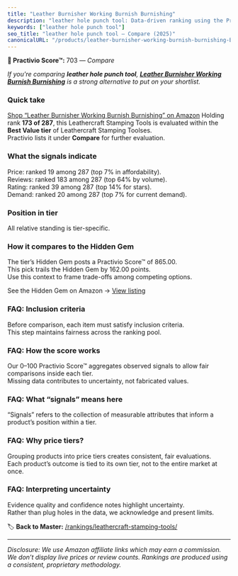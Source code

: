 ```yaml
---
title: "Leather Burnisher Working Burnish Burnishing"
description: "leather hole punch tool: Data-driven ranking using the Practivio Score™. Positioned by quality, value, demand, findability, momentum."
keywords: ["leather hole punch tool"]
seo_title: "leather hole punch tool — Compare (2025)"
canonicalURL: "/products/leather-burnisher-working-burnish-burnishing-B0D6Y4WFB3/"
---
```


**🛒 Practivio Score™:** 703 — _Compare_


*If you're comparing **leather hole punch tool**, **[Leather Burnisher Working Burnish Burnishing](https://www.amazon.com/dp/B0D6Y4WFB3?tag=practivio-20)** is a strong alternative to put on your shortlist.*
### Quick take
[Shop “Leather Burnisher Working Burnish Burnishing” on Amazon](https://www.amazon.com/dp/B0D6Y4WFB3?tag=practivio-20)
Holding rank **173 of 287**, this Leathercraft Stamping Tools is evaluated within the **Best Value tier** of Leathercraft Stamping Toolses.  
Practivio lists it under **Compare** for further evaluation.

### What the signals indicate
Price: ranked 19 among 287 (top 7% in affordability).  
Reviews: ranked 183 among 287 (top 64% by volume).  
Rating: ranked 39 among 287 (top 14% for stars).  
Demand: ranked 20 among 287 (top 7% for current demand).

### Position in tier
All relative standing is tier-specific.

### How it compares to the Hidden Gem
The tier’s Hidden Gem posts a Practivio Score™ of 865.00.  
This pick trails the Hidden Gem by 162.00 points.  
Use this context to frame trade-offs among competing options.  

See the Hidden Gem on Amazon → [View listing](https://www.amazon.com/dp/B014549SNG?tag=practivio-20)

### FAQ: Inclusion criteria
Before comparison, each item must satisfy inclusion criteria.  
This step maintains fairness across the ranking pool.

### FAQ: How the score works
Our 0–100 Practivio Score™ aggregates observed signals to allow fair comparisons inside each tier.  
Missing data contributes to uncertainty, not fabricated values.

### FAQ: What “signals” means here
“Signals” refers to the collection of measurable attributes that inform a product’s position within a tier.

### FAQ: Why price tiers?
Grouping products into price tiers creates consistent, fair evaluations.  
Each product’s outcome is tied to its own tier, not to the entire market at once.

### FAQ: Interpreting uncertainty
Evidence quality and confidence notes highlight uncertainty.  
Rather than plug holes in the data, we acknowledge and present limits.

<!-- Missing template for Compare/CompareWithinPriceClass -->


🏷️ **Back to Master:** [/rankings/leathercraft-stamping-tools/](/rankings/leathercraft-stamping-tools/)

---
_Disclosure: We use Amazon affiliate links which may earn a commission. We don’t display live prices or review counts. Rankings are produced using a consistent, proprietary methodology._
